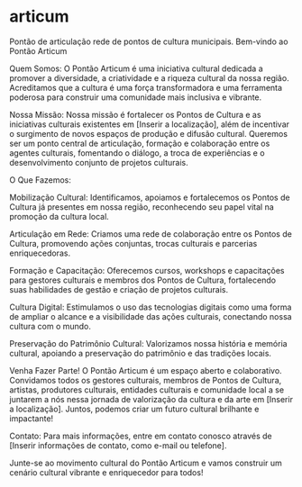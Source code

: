 # articum
Pontão de articulação rede de pontos de cultura municipais. 
Bem-vindo ao Pontão Articum

Quem Somos:
O Pontão Articum é uma iniciativa cultural dedicada a promover a diversidade, a criatividade e a riqueza cultural da nossa região. Acreditamos que a cultura é uma força transformadora e uma ferramenta poderosa para construir uma comunidade mais inclusiva e vibrante.

Nossa Missão:
Nossa missão é fortalecer os Pontos de Cultura e as iniciativas culturais existentes em [Inserir a localização], além de incentivar o surgimento de novos espaços de produção e difusão cultural. Queremos ser um ponto central de articulação, formação e colaboração entre os agentes culturais, fomentando o diálogo, a troca de experiências e o desenvolvimento conjunto de projetos culturais.

O Que Fazemos:

Mobilização Cultural: Identificamos, apoiamos e fortalecemos os Pontos de Cultura já presentes em nossa região, reconhecendo seu papel vital na promoção da cultura local.

Articulação em Rede: Criamos uma rede de colaboração entre os Pontos de Cultura, promovendo ações conjuntas, trocas culturais e parcerias enriquecedoras.

Formação e Capacitação: Oferecemos cursos, workshops e capacitações para gestores culturais e membros dos Pontos de Cultura, fortalecendo suas habilidades de gestão e criação de projetos culturais.

Cultura Digital: Estimulamos o uso das tecnologias digitais como uma forma de ampliar o alcance e a visibilidade das ações culturais, conectando nossa cultura com o mundo.

Preservação do Patrimônio Cultural: Valorizamos nossa história e memória cultural, apoiando a preservação do patrimônio e das tradições locais.

Venha Fazer Parte!
O Pontão Articum é um espaço aberto e colaborativo. Convidamos todos os gestores culturais, membros de Pontos de Cultura, artistas, produtores culturais, entidades culturais e comunidade local a se juntarem a nós nessa jornada de valorização da cultura e da arte em [Inserir a localização]. Juntos, podemos criar um futuro cultural brilhante e impactante!

Contato:
Para mais informações, entre em contato conosco através de [Inserir informações de contato, como e-mail ou telefone].

Junte-se ao movimento cultural do Pontão Articum e vamos construir um cenário cultural vibrante e enriquecedor para todos!

